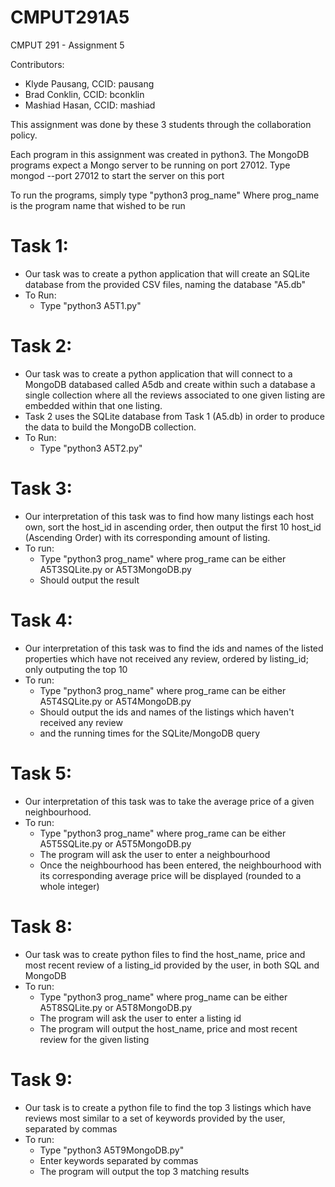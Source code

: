 # CMPUT291A5
CMPUT 291 - Assignment 5

Contributors:
- Klyde Pausang, CCID: pausang
- Brad Conklin, CCID: bconklin
- Mashiad Hasan, CCID: mashiad

This assignment was done by these 3 students through the collaboration policy.

Each program in this assignment was created in python3.
The MongoDB programs expect a Mongo server to be running on port 27012.
Type     mongod --port 27012
to start the server on this port

To run the programs, simply type "python3 prog_name"
Where prog_name is the program name that wished to be run

# Task 1:
- Our task was to create a python application that will create an SQLite database from the provided CSV files, naming the database "A5.db"
- To Run:
     - Type "python3 A5T1.py"

# Task 2:
- Our task was to create a python application that will connect to a MongoDB databased called A5db and create within such a database a single collection where all the reviews associated to one given listing are embedded within that one listing.
- Task 2 uses the SQLite database from Task 1 (A5.db) in order to produce the data to build the MongoDB collection.
- To Run:
     - Type "python3 A5T2.py"


# Task 3: 
- Our interpretation of this task was to find how many listings each host own, sort the host_id in ascending order, then output the first 10 host_id (Ascending Order) with its corresponding amount of listing.
- To run:
     - Type "python3 prog_name" where prog_rame can be either A5T3SQLite.py or A5T3MongoDB.py
     - Should output the result

# Task 4: 
- Our interpretation of this task was to find the ids and names of the listed properties which have not received any review, ordered by listing_id; only outputing the top 10
- To run:
     - Type "python3 prog_name" where prog_rame can be either A5T4SQLite.py or A5T4MongoDB.py
     - Should output the ids and names of the listings which haven't received any review
     - and the running times for the SQLite/MongoDB query
      
# Task 5:
- Our interpretation of this task was to take the average price of a given neighbourhood.
- To run:
     - Type "python3 prog_name" where prog_rame can be either A5T5SQLite.py or A5T5MongoDB.py
     - The program will ask the user to enter a neighbourhood
     - Once the neighbourhood has been entered, the neighbourhood with its corresponding average price will be displayed (rounded to a whole integer)

# Task 8:
- Our task was to create python files to find the host_name, price and most recent review of a listing_id provided by the user, in both SQL and MongoDB
- To run:
     - Type "python3 prog_name" where prog_name can be either A5T8SQLite.py or A5T8MongoDB.py
     - The program will ask the user to enter a listing id
     - The program will output the host_name, price and most recent review for the given listing

# Task 9:
- Our task is to create a python file to find the top 3 listings which have reviews most similar to a set of keywords provided by the user, separated by commas
- To run:
     - Type "python3 A5T9MongoDB.py"
     - Enter keywords separated by commas
     - The program will output the top 3 matching results
